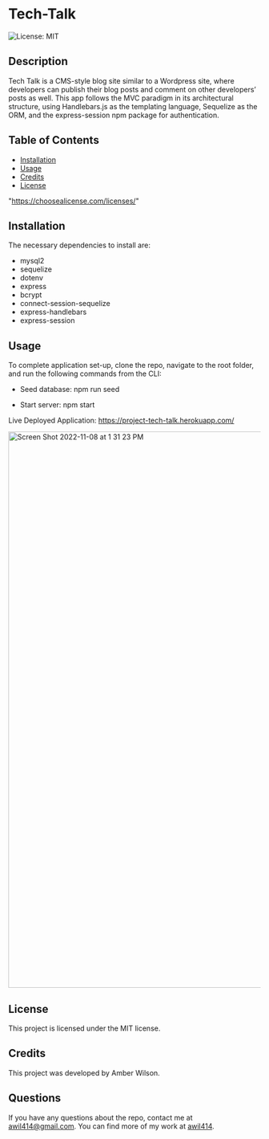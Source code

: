 # Tech-Talk
![License: MIT](https://img.shields.io/badge/License-MIT-yellow.svg)

## Description
Tech Talk is a CMS-style blog site similar to a Wordpress site, where developers can publish their blog posts and comment on other developers’ posts as well. This app follows the MVC paradigm in its architectural structure, using Handlebars.js as the templating language, Sequelize as the ORM, and the express-session npm package for authentication.

## Table of Contents
* [Installation](#Installation)
* [Usage](#Usage)
* [Credits](#Credits)
* [License](#License)

 "https://choosealicense.com/licenses/" 


## Installation
The necessary dependencies to install are:

* mysql2
* sequelize
* dotenv
* express
* bcrypt
* connect-session-sequelize
* express-handlebars
* express-session

## Usage
To complete application set-up, clone the repo, navigate to the root folder, and run the following commands from the CLI:

* Seed database: 
npm run seed

* Start server:
npm start 

Live Deployed Application:
https://project-tech-talk.herokuapp.com/

<img width="1108" alt="Screen Shot 2022-11-08 at 1 31 23 PM" src="https://user-images.githubusercontent.com/109228469/200658830-0cc297ee-0626-4cc4-a93d-a8ddef91f863.png">


## License
      
  This project is licensed under the MIT license.

## Credits
This project was developed by Amber Wilson.


## Questions

If you have any questions about the repo, contact me at awil414@gmail.com. 
You can find more of my work at [awil414](https://github.com/awil414/).
